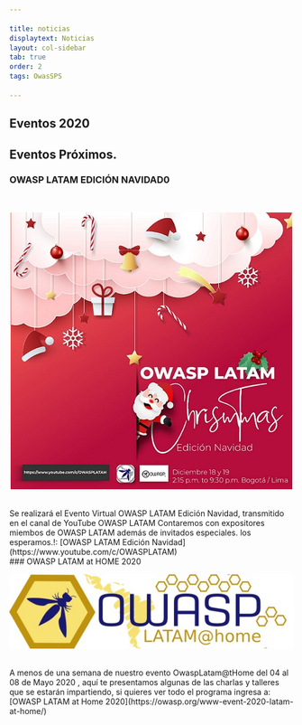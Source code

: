 ```yaml
---

title: noticias
displaytext: Noticias
layout: col-sidebar
tab: true
order: 2
tags: OwasSPS

---
```

## Eventos 2020
## Eventos Próximos.
### OWASP LATAM EDICIÓN NAVIDAD0
<br>
<p align="center">
  <img src="assets/images/OwaspNavidad.jpeg">
</p>
<br>
Se realizará el Evento Virtual OWASP LATAM Edición Navidad, transmitido en el canal de YouTube OWASP LATAM Contaremos con expositores miembos de OWASP LATAM además de invitados especiales. los esperamos.!: [OWASP LATAM Edición Navidad](https://www.youtube.com/c/OWASPLATAM)
<br>
### OWASP LATAM at HOME 2020
<br>
<p align="center">
  <img src="assets/images/LatamAtHome.jpg">
</p>
<br>
A menos de una semana de nuestro evento OwaspLatam@tHome del 04 al 08 de Mayo 2020 , aquí te presentamos algunas de las charlas y talleres que se estarán impartiendo, si quieres ver todo el programa ingresa a: [OWASP LATAM at Home 2020](https://owasp.org/www-event-2020-latam-at-home/)
